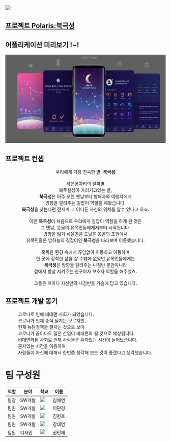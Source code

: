 <img src="https://swhackathon.com//image/main.png"></img>
## <a href="https://swhackathon.com/Team/Info/41">프로젝트 <strong>Polaris</strong>:북극성</a>

## 어플리케이션 미리보기 !~!
![preview](./image/preview.png)

## 프로젝트 컨셉
<p align="center">
  우리에게 가장 친숙한 별, <strong>북극성</strong><br>
<br>
작은곰자리의 알파별<br>
북두칠성이 가리키고있는 별,<br>
  <strong>북극성</strong>은 아주 오랜 옛날부터 항해자와 여행자에게 <br>
방향을 알려주는 길잡이 역할을 해왔습니다.<br>
  <strong>북극성</strong>을 찾는다면 전세계 그 어디든 자신의 위치를 알수 있다고 하죠.<br>
<br>
  이런 <strong>북극성</strong>이 처음으로 우리에게 길잡이 역할을 하게 된 것은<br>
그 옛날, 몽골의 유목민들에게서부터 시작됩니다.<br>
방향을 잃기 쉬울만큼 드넓은 몽골의 초원에서<br>
  유목민들은 밤하늘의 길잡이인 <strong>북극성</strong>을 바라보며 이동했습니다.<br>
<br>
혹독한 환경 속에서 끊임없이 이동하고 이동하며<br>
한 곳에 정착한 삶을 살 수밖에 없었던 유목민들에게는<br>
  <strong>북극성</strong>은 방향을 알려주는 나침반 뿐만아니라<br>
곁에서 항상 지켜주는 친구이자 보호자 역할을 해주었죠.<br>
<br>
그들은 저마다 자신만의 나침반을 가슴에 담고 있습니다.<br>
</p>



## 프로젝트 개발 동기
<dl>
  <dd>
  코로나로 인해 비대면 사회가 되었습니다.<br>
  코로나가 언제 종식 될지는 모르지만, <br>
  현재 뉴딜정책을 펼치는 것으로 보아 <br>
  코로나가 끝이나도 많은 산업이 비대면화 될 것으로 예상됩니다.<br>
  비대면화된 사회로 인해 사람들은 혼자있는 시간이 늘어났습니다.<br>
  혼자있는 시간을 이용하여<br>
  사람들이 자신에 대해서 한번쯤 생각해 보는 것이 좋겠다고 생각했습니다.<br>
  </dd>
</dl>

# 팀 구성원
  |역할|분야|학교|이름|
  |---|---|---|---|
  |팀장|SW개발|<a href = "http://sw.anu.ac.kr/"><img src="https://swhackathon.com/image/university_24.png"></a>|김채연|
  |팀원|SW개발|<a href = "http://sw.cu.ac.kr/"><img src="https://swhackathon.com/image/university_10.png"></a>|이단경|
  |팀원|SW개발|<a href = "http://tusw.tu.ac.kr"><img src="https://swhackathon.com/image/university_12.png"></a>|김현호|
  |팀원|SW개발|<a href = "http://computer.hanyang.ac.kr/"><img src="https://swhackathon.com/image/university_39.png"></a>|강태연|
  |팀원|디자인|<a href = "https://aisw.dongseo.ac.kr/main/main.html"><img src="https://swhackathon.com/image/university_13.png"></a>|권민재|
